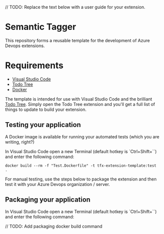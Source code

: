// TODO: Replace the text below with a user guide for your extension.

# Semantic Tagger

This repository forms a reusable template for the development of Azure Devops extensions.

# Requirements

* [Visual Studio Code](https://code.visualstudio.com/download)
* [Todo Tree](https://github.com/Gruntfuggly/todo-tree)
* [Docker](https://hub.docker.com/?overlay=onboarding)

The template is intended for use with Visual Studio Code and the brilliant [Todo Tree](https://github.com/Gruntfuggly/todo-tree). Simply open the Todo Tree extension and you'll get a full list of things to update to build your extension.

## Testing your application

A Docker image is available for running your automated tests (which you are writing, right?)

In Visual Studio Code open a new Terminal (default hotkey is `Ctrl+Shift+\``) and enter the following command:

`docker build --rm -f "Test.Dockerfile" -t tfx-extension-template:test .`

For manual testing, use the steps below to package the extension and then test it with your Azure Devops organization / server.

## Packaging your application

In Visual Studio Code open a new Terminal (default hotkey is `Ctrl+Shift+\``) and enter the following command:

// TODO: Add packaging docker build command